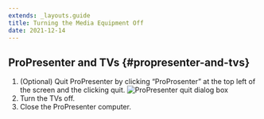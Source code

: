 ```yaml
---
extends: _layouts.guide
title: Turning the Media Equipment Off
date: 2021-12-14
---
```


## ProPresenter and TVs {#propresenter-and-tvs}

1. (Optional) Quit ProPresenter by clicking “ProProsenter” at the top left of the screen and the clicking quit.
   ![](/assets/images/turning-the-media-equipment-off-propresenter-confirm-dialog.jpg "ProPresenter quit dialog box")
2. Turn the TVs off.
3. Close the ProPresenter computer.
